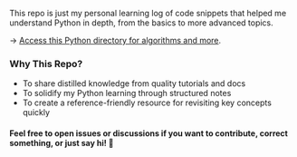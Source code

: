 This repo is just my personal learning log of code snippets that helped me understand Python in depth, 
from the basics to more advanced topics. 


-> [Access this Python directory for algorithms and more](https://github.com/TheAlgorithms/Python/blob/uv-again/DIRECTORY.md).


  ### Why This Repo?

- To share distilled knowledge from quality tutorials and docs
- To solidify my Python learning through structured notes
- To create a reference-friendly resource for revisiting key concepts quickly
 

#### Feel free to open issues or discussions if you want to contribute, correct something, or just say hi! 🙌
